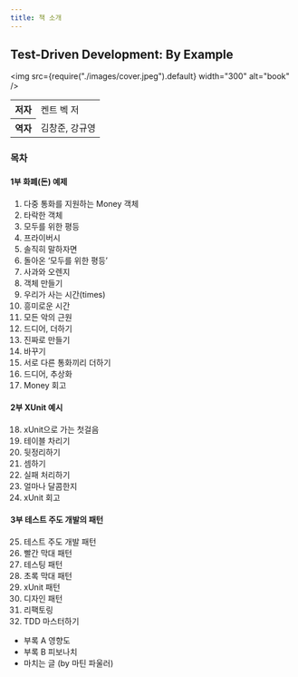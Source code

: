 ```yaml
---
title: 책 소개
---
```


## Test-Driven Development: By Example

<img
src={require("./images/cover.jpeg").default}
width="300"
alt="book"
/>

<table>
  <tr>
    <th>저자</th>
    <td>켄트 벡 저 </td>
  </tr>
  <tr>
    <th>역자</th>
    <td>김창준, 강규영</td>
  </tr>
</table>

### 목차

#### 1부 화폐(돈) 예제

1. 다중 통화를 지원하는 Money 객체
2. 타락한 객체
3. 모두를 위한 평등
4. 프라이버시
5. 솔직히 말하자면
6. 돌아온 ‘모두를 위한 평등’
7. 사과와 오렌지
8. 객체 만들기
9. 우리가 사는 시간(times)
10. 흥미로운 시간
11. 모든 악의 근원
12. 드디어, 더하기
13. 진짜로 만들기
14. 바꾸기
15. 서로 다른 통화끼리 더하기
16. 드디어, 추상화
17. Money 회고

#### 2부 XUnit 예시

18. xUnit으로 가는 첫걸음
19. 테이블 차리기
20. 뒷정리하기
21. 셈하기
22. 실패 처리하기
23. 얼마나 달콤한지
24. xUnit 회고

#### 3부 테스트 주도 개발의 패턴

25. 테스트 주도 개발 패턴
26. 빨간 막대 패턴
27. 테스팅 패턴
28. 초록 막대 패턴
29. xUnit 패턴
30. 디자인 패턴
31. 리팩토링
32. TDD 마스터하기

- 부록 A 영향도
- 부록 B 피보나치
- 마치는 글 (by 마틴 파울러)
